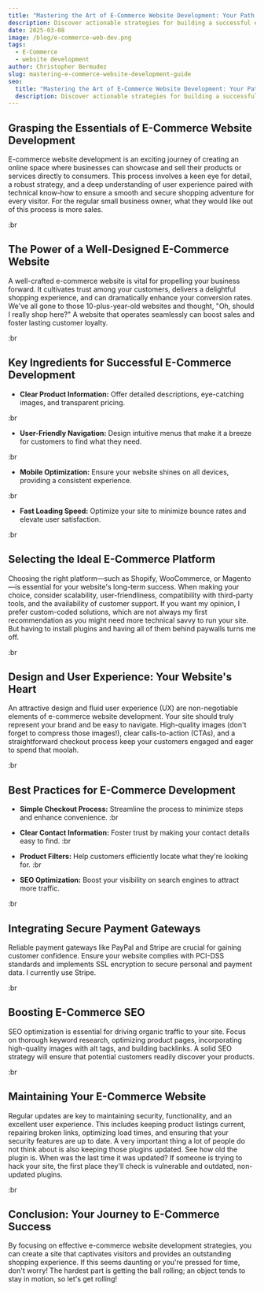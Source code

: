 ```yaml
---
title: "Mastering the Art of E-Commerce Website Development: Your Path to Success!"
description: Discover actionable strategies for building a successful e-commerce website. Learn how to create a user-friendly site, select the right platform, and optimize for SEO.
date: 2025-03-08
image: /blog/e-commerce-web-dev.png
tags:
  - E-Commerce
  - website development
author: Christopher Bermudez
slug: mastering-e-commerce-website-development-guide
seo:
  title: "Mastering the Art of E-Commerce Website Development: Your Path to Success!"
  description: Discover actionable strategies for building a successful e-commerce website. Learn how to create a user-friendly site, select the right platform, and optimize for SEO.
---
```


## **Grasping the Essentials of E-Commerce Website Development**

E-commerce website development is an exciting journey of creating an online space where businesses can showcase and sell their products or services directly to consumers. This process involves a keen eye for detail, a robust strategy, and a deep understanding of user experience paired with technical know-how to ensure a smooth and secure shopping adventure for every visitor. For the regular small business owner, what they would like out of this process is more sales.

:br

## **The Power of a Well-Designed E-Commerce Website**

A well-crafted e-commerce website is vital for propelling your business forward. It cultivates trust among your customers, delivers a delightful shopping experience, and can dramatically enhance your conversion rates. We've all gone to those 10-plus-year-old websites and thought, "Oh, should I really shop here?" A website that operates seamlessly can boost sales and foster lasting customer loyalty.

:br

## **Key Ingredients for Successful E-Commerce Development**

- **Clear Product Information:** Offer detailed descriptions, eye-catching images, and transparent pricing.

:br

- **User-Friendly Navigation:** Design intuitive menus that make it a breeze for customers to find what they need.

:br

- **Mobile Optimization:** Ensure your website shines on all devices, providing a consistent experience.

:br

- **Fast Loading Speed:** Optimize your site to minimize bounce rates and elevate user satisfaction.

:br

## **Selecting the Ideal E-Commerce Platform**

Choosing the right platform—such as Shopify, WooCommerce, or Magento—is essential for your website's long-term success. When making your choice, consider scalability, user-friendliness, compatibility with third-party tools, and the availability of customer support. If you want my opinion, I prefer custom-coded solutions, which are not always my first recommendation as you might need more technical savvy to run your site. But having to install plugins and having all of them behind paywalls turns me off.

:br

## **Design and User Experience: Your Website's Heart**

An attractive design and fluid user experience (UX) are non-negotiable elements of e-commerce website development. Your site should truly represent your brand and be easy to navigate. High-quality images (don't forget to compress those images!), clear calls-to-action (CTAs), and a straightforward checkout process keep your customers engaged and eager to spend that moolah.

:br

## **Best Practices for E-Commerce Development**

- **Simple Checkout Process:** Streamline the process to minimize steps and enhance convenience.
:br

- **Clear Contact Information:** Foster trust by making your contact details easy to find.
:br

- **Product Filters:** Help customers efficiently locate what they're looking for.
:br

- **SEO Optimization:** Boost your visibility on search engines to attract more traffic.

:br

## **Integrating Secure Payment Gateways**

Reliable payment gateways like PayPal and Stripe are crucial for gaining customer confidence. Ensure your website complies with PCI-DSS standards and implements SSL encryption to secure personal and payment data. I currently use Stripe.

:br

## **Boosting E-Commerce SEO**

SEO optimization is essential for driving organic traffic to your site. Focus on thorough keyword research, optimizing product pages, incorporating high-quality images with alt tags, and building backlinks. A solid SEO strategy will ensure that potential customers readily discover your products.

:br

## **Maintaining Your E-Commerce Website**

Regular updates are key to maintaining security, functionality, and an excellent user experience. This includes keeping product listings current, repairing broken links, optimizing load times, and ensuring that your security features are up to date. A very important thing a lot of people do not think about is also keeping those plugins updated. See how old the plugin is. When was the last time it was updated? If someone is trying to hack your site, the first place they'll check is vulnerable and outdated, non-updated plugins.

:br

## **Conclusion: Your Journey to E-Commerce Success**

By focusing on effective e-commerce website development strategies, you can create a site that captivates visitors and provides an outstanding shopping experience. If this seems daunting or you're pressed for time, don't worry! The hardest part is getting the ball rolling; an object tends to stay in motion, so let's get rolling!
